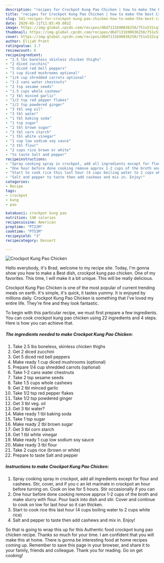 ```yaml
---
description: "recipes for Crockpot Kung Pao Chicken | how to make the best Crockpot Kung Pao Chicken"
title: "recipes for Crockpot Kung Pao Chicken | how to make the best Crockpot Kung Pao Chicken"
slug: 541-recipes-for-crockpot-kung-pao-chicken-how-to-make-the-best-crockpot-kung-pao-chicken
date: 2020-05-11T11:03:49.602Z
image: https://img-global.cpcdn.com/recipes/d6d7131b90836250/751x532cq70/crockpot-kung-pao-chicken-recipe-main-photo.jpg
thumbnail: https://img-global.cpcdn.com/recipes/d6d7131b90836250/751x532cq70/crockpot-kung-pao-chicken-recipe-main-photo.jpg
cover: https://img-global.cpcdn.com/recipes/d6d7131b90836250/751x532cq70/crockpot-kung-pao-chicken-recipe-main-photo.jpg
author: Elijah Pratt
ratingvalue: 3.7
reviewcount: 6
recipeingredient:
- "2.5 lbs boneless skinless chicken thighs"
- "2 diced zucchini"
- "5 diced red bell peppers"
- "1 cup diced mushrooms optional"
- "1/4 cup shredded carrots optional"
- "1-2 cans water chestnuts"
- "2 tsp sesame seeds"
- "1.5 cups whole cashews"
- "2 tbl minced garlic"
- "1/2 tsp red pepper flakes"
- "1/2 tsp powdered ginger"
- "3 tbl veg oil"
- "3 tbl water"
- "1 tbl baking soda"
- "1 tsp sugar"
- "2 tbl brown sugar"
- "3 tbl corn starch"
- "1 tbl white vinegar"
- "1 cup low sodium soy sauce"
- "3 tbl flour"
- "2 cups rice brown or white"
- "to taste Salt and pepper"
recipeinstructions:
- "Spray cooking spray in crockpot, add all ingredients except for flour and cashews. Stir, cover, and if you c an let marinate in crockpot an hour before turning on. Cook on low for 5 hours. Stir occasionally if you can"
- "One hour before done cooking remove approx 1-2 cups of the broth and make slurry with flour. Pour back into dish and stir. Cover and continue to cook on low for last hour so it can thicken."
- "Start to cook rice this last hour (4 cups boiling water to 2 cups white rice)"
- "Salt and pepper to taste then add cashews and mix in. Enjoy!"
categories:
- Recipe
tags:
- crockpot
- kung
- pao

katakunci: crockpot kung pao 
nutrition: 148 calories
recipecuisine: American
preptime: "PT22M"
cooktime: "PT53M"
recipeyield: "3"
recipecategory: Dessert

---
```



![Crockpot Kung Pao Chicken](https://img-global.cpcdn.com/recipes/d6d7131b90836250/751x532cq70/crockpot-kung-pao-chicken-recipe-main-photo.jpg)

Hello everybody, it's Brad, welcome to my recipe site. Today, I'm gonna show you how to make a Best dish, crockpot kung pao chicken. One of my favorites. This time, I will make it a bit unique. This will be really delicious.

Crockpot Kung Pao Chicken is one of the most popular of current trending meals on earth. It's simple, it's quick, it tastes yummy. It is enjoyed by millions daily. Crockpot Kung Pao Chicken is something that I've loved my entire life. They're fine and they look fantastic.




To begin with this particular recipe, we must first prepare a few ingredients. You can cook crockpot kung pao chicken using 22 ingredients and 4 steps. Here is how you can achieve that.

<!--inarticleads1-->

##### The ingredients needed to make Crockpot Kung Pao Chicken:

1. Take 2.5 lbs boneless, skinless chicken thighs
1. Get 2 diced zucchini
1. Get 5 diced red bell peppers
1. Make ready 1 cup diced mushrooms (optional)
1. Prepare 1/4 cup shredded carrots (optional)
1. Take 1-2 cans water chestnuts
1. Take 2 tsp sesame seeds
1. Take 1.5 cups whole cashews
1. Get 2 tbl minced garlic
1. Take 1/2 tsp red pepper flakes
1. Take 1/2 tsp powdered ginger
1. Get 3 tbl veg. oil
1. Get 3 tbl water?
1. Make ready 1 tbl baking soda
1. Take 1 tsp sugar
1. Make ready 2 tbl brown sugar
1. Get 3 tbl corn starch
1. Get 1 tbl white vinegar
1. Make ready 1 cup low sodium soy sauce
1. Make ready 3 tbl flour
1. Take 2 cups rice (brown or white)
1. Prepare to taste Salt and pepper




<!--inarticleads2-->

##### Instructions to make Crockpot Kung Pao Chicken:

1. Spray cooking spray in crockpot, add all ingredients except for flour and cashews. Stir, cover, and if you c an let marinate in crockpot an hour before turning on. Cook on low for 5 hours. Stir occasionally if you can
1. One hour before done cooking remove approx 1-2 cups of the broth and make slurry with flour. Pour back into dish and stir. Cover and continue to cook on low for last hour so it can thicken.
1. Start to cook rice this last hour (4 cups boiling water to 2 cups white rice)
1. Salt and pepper to taste then add cashews and mix in. Enjoy!




So that is going to wrap this up for this Authentic food crockpot kung pao chicken recipe. Thanks so much for your time. I am confident that you will make this at home. There is gonna be interesting food at home recipes coming up. Remember to save this page in your browser, and share it to your family, friends and colleague. Thank you for reading. Go on get cooking!
